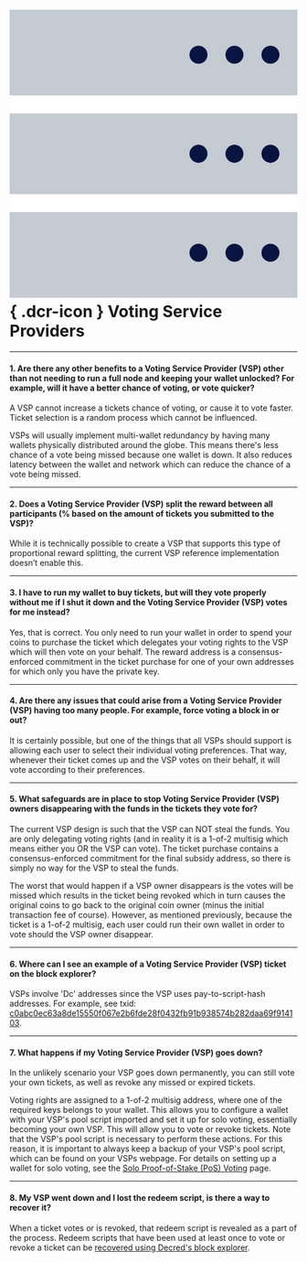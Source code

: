 # ![](../../img/dcr-icons/Servers.svg){ .dcr-icon } Voting Service Providers

---

#### 1. Are there any other benefits to a Voting Service Provider (VSP) other than not needing to run a full node and keeping your wallet unlocked? For example, will it have a better chance of voting, or vote quicker?

A VSP cannot increase a tickets chance of voting, or cause it to vote faster.
Ticket selection is a random process which cannot be influenced.

VSPs will usually implement multi-wallet redundancy by having many wallets
physically distributed around the globe. This means there's less chance of a
vote being missed because one wallet is down. It also reduces latency between
the wallet and network which can reduce the chance of a vote being missed.

---

#### 2. Does a Voting Service Provider (VSP) split the reward between all participants (% based on the amount of tickets you submitted to the VSP)?

While it is technically possible to create a VSP that supports this type of
proportional reward splitting, the current VSP reference implementation doesn’t
enable this.

---

#### 3. I have to run my wallet to buy tickets, but will they vote properly without me if I shut it down and the Voting Service Provider (VSP) votes for me instead?

Yes, that is correct. You only need to run your wallet in order to spend your coins to purchase the ticket which delegates your voting rights to the VSP which will then vote on your behalf. The reward address is a consensus-enforced commitment in the ticket purchase for one of your own addresses for which only you have the private key.

---

#### 4. Are there any issues that could arise from a Voting Service Provider (VSP) having too many people. For example, force voting a block in or out?

It is certainly possible, but one of the things that all VSPs should support is allowing each user to select their individual voting preferences. That way, whenever their ticket comes up and the VSP votes on their behalf, it will vote according to their preferences.

---

#### 5. What safeguards are in place to stop Voting Service Provider (VSP) owners disappearing with the funds in the tickets they vote for?

The current VSP design is such that the VSP can NOT steal the funds. You are only delegating voting rights (and in reality it is a 1-of-2 multisig which means either you OR the VSP can vote). The ticket purchase contains a consensus-enforced commitment for the final subsidy address, so there is simply no way for the VSP to steal the funds.

The worst that would happen if a VSP owner disappears is the votes will be missed which results in the ticket being revoked which in turn causes the original coins to go back to the original coin owner (minus the initial transaction fee of course). However, as mentioned previously, because the ticket is a 1-of-2 multisig, each user could run their own wallet in order to vote should the VSP owner disappear.

---

#### 6. Where can I see an example of a Voting Service Provider (VSP) ticket on the block explorer?

VSPs involve 'Dc' addresses since the VSP uses pay-to-script-hash addresses. For example, see txid: [c0abc0ec63a8de15550f067e2b6fde28f0432fb91b938574b282daa69f914103](https://dcrdata.decred.org/tx/c0abc0ec63a8de15550f067e2b6fde28f0432fb91b938574b282daa69f914103).

---

#### 7. What happens if my Voting Service Provider (VSP) goes down?

In the unlikely scenario your VSP goes down permanently, you can still vote your
own tickets, as well as revoke any missed or expired tickets.

Voting rights are assigned to a 1-of-2 multisig address, where one of the required keys belongs to your wallet. This allows you to configure a wallet with your VSP's pool script imported and set it up for solo voting, essentially becoming your own VSP. This will allow you to vote or revoke tickets. Note that the VSP's pool script is necessary to perform these actions. For this reason, it is important to always keep a backup of your VSP's pool script, which can be found on your VSPs webpage. For details on setting up a wallet for solo voting, see the [Solo Proof-of-Stake (PoS) Voting](../../advanced/solo-proof-of-stake-voting.md) page.

---

#### 8. My VSP went down and I lost the redeem script, is there a way to recover it?

When a ticket votes or is revoked, that redeem script is revealed as a part of the process. Redeem scripts that have been used at least once to vote or revoke a ticket can be [recovered using Decred's block explorer](../../proof-of-stake/redeem-script.md#recovery-methods).
